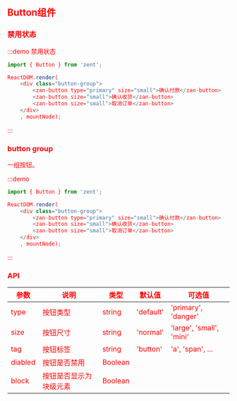 ## Button组件

### 禁用状态

:::demo 禁用状态
```js
import { Button } from 'zent';

ReactDOM.render(
	<div class="button-group">
		<zan-button type="primary" size="small">确认付款</zan-button>
		<zan-button size="small">确认收货</zan-button>
		<zan-button size="small">取消订单</zan-button>
	</div>
	, mountNode);
```
:::

<style>
body {
	color: red;
}
</style>

### button group

一组按钮。

:::demo
```js
import { Button } from 'zent';

ReactDOM.render(
	<div class="button-group">
		<zan-button type="primary" size="small">确认付款</zan-button>
		<zan-button size="small">确认收货</zan-button>
		<zan-button size="small">取消订单</zan-button>
	</div>
	, mountNode);
```
:::

### API

| 参数       | 说明      | 类型       | 默认值       | 可选值       |
|-----------|-----------|-----------|-------------|-------------|
| type | 按钮类型 | string  | 'default'          | 'primary', 'danger'   |
| size | 按钮尺寸 | string  | 'normal'          | 'large', 'small', 'mini'  |
| tag | 按钮标签 | string  | 'button'          | 'a', 'span', ...  |
| diabled | 按钮是否禁用 | Boolean  |           |      |
| block | 按钮是否显示为块级元素 | Boolean  |           |      |

<style>
.demo {
	content: '';
  &-button {
    .zan-row {
      padding: 0 20px;
    }
    .zan-col {
      margin-bottom: 10px;
    }
    .button-group {
      font-size: 0;
      padding: 0 20px;
    }
  }
}
</style>
